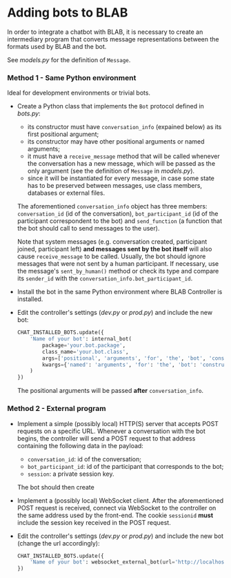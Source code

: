 # Adding bots to BLAB

In order to integrate a chatbot with BLAB, it is necessary to create an intermediary program
that converts message representations between the formats used by BLAB and the bot.

See *models.py* for the definition of `Message`.

### Method 1 - Same Python environment

Ideal for development environments or trivial bots.

- Create a Python class that implements the `Bot` protocol defined in *bots.py*:
    - its constructor must have `conversation_info` (expained below) as its first positional argument;
    - its constructor may have other positional arguments or named arguments;
    - it must have a `receive_message` method that will be called whenever the conversation has a new message,
      which will be passed as the only argument (see the definition of `Message` in *models.py*).
    - since it will be instantiated for every message, in case some state has to be preserved between messages,
      use class members, databases or external files.

  The aforementioned `conversation_info` object has three members: `conversation_id` (id of the conversation),
  `bot_participant_id` (id of the participant correspondent to the bot) and `send_function` (a function that the bot
  should call to send messages to the user).

  Note that system messages (e.g. conversation created, participant joined, participant left) **and messages
  sent by the bot itself** will also cause `receive_message` to be called. Usually, the bot should
  ignore messages that were not sent by a human participant. If necessary, use the message's `sent_by_human()` method
  or check its type and compare its `sender_id` with the `conversation_info.bot_participant_id`.

- Install the bot in the same Python environment where BLAB Controller is installed.
- Edit the controller's settings (*dev.py* or *prod.py*) and include the new bot:

  ```python
  CHAT_INSTALLED_BOTS.update({
      'Name of your bot': internal_bot(
          package='your.bot.package',
          class_name='your.bot.class',
          args=['positional', 'arguments', 'for', 'the', 'bot', 'constructor'],
          kwargs={'named': 'arguments', 'for': 'the', 'bot': 'constructor'}
      )
  })
  ```
  The positional arguments will be passed **after** `conversation_info`.

### Method 2 - External program

- Implement a simple (possibly local) HTTP(S) server that accepts POST requests on a specific URL.
  Whenever a conversation with the bot begins, the controller will send a POST request to that address
  containing the following data in the payload:
    - `conversation_id`: id of the conversation;
    - `bot_participant_id`: id of the participant that corresponds to the bot;
    - `session`: a private session key.

  The bot should then create
- Implement a (possibly local) WebSocket client. After the aforementioned POST request
  is received, connect via WebSocket to the controller on the same address used by the front-end.
  The cookie `sessionid` **must** include the session key received in the POST request.

- Edit the controller's settings (*dev.py* or *prod.py*) and include the new bot (change the url accordingly):

  ```python
  CHAT_INSTALLED_BOTS.update({
      'Name of your bot': websocket_external_bot(url='http://localhost:8080/newconv'),
  })
  ```
